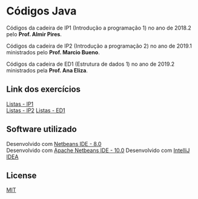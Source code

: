 # Códigos Java

Códigos da cadeira de IP1 (Introdução a programação 1) no ano de 2018.2 pelo **Prof. Almir Pires**.

Códigos da cadeira de IP2 (Introdução a programação 2) no ano de 2019.1 ministrados pelo **Prof. Marcio Bueno**.

Códigos da cadeira de ED1 (Estrutura de dados 1) no ano de 2019.2 ministrados pela **Prof. Ana Eliza**.

## Link dos exercícios

[Listas - IP1](https://github.com/luisfelipe3d/base-cod-java/tree/master/c3.unicap.br.almir.ip1/src)  
[Listas - IP2](https://github.com/luisfelipe3d/base-cod-java/tree/master/c3.unicap.br.marcio.ip2/src) 
[Listas - ED1](https://github.com/luisfelipe3d/base-cod-java/tree/master/c3.unicap.br.ana.ed1)

## Software utilizado

Desenvolvido com [Netbeans IDE - 8.0](https://netbeans.org/downloads/8.0.2/)  
Desenvolvido com [Apache Netbeans IDE - 10.0](https://netbeans.apache.org/download/nb100/nb100.html)
Desenvolvido com [IntelliJ IDEA](https://www.jetbrains.com/idea/download/index.html)
## License
[MIT](https://github.com/luisfelipe3d/base-cod-java/blob/master/LICENSE)



